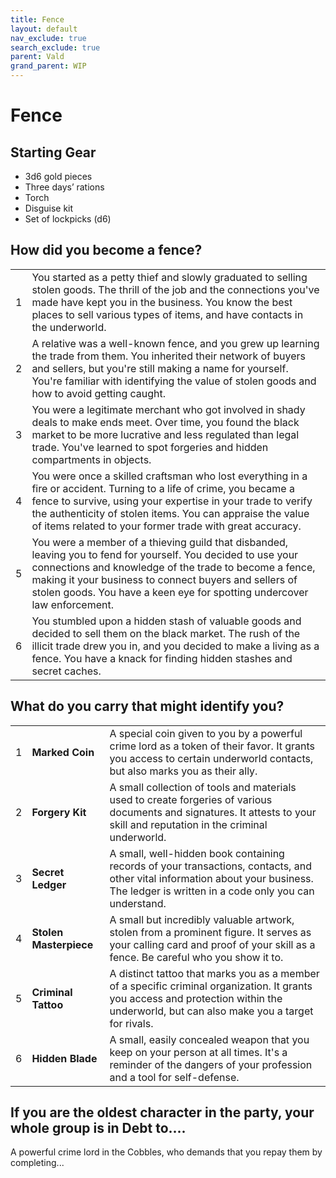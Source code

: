 ```yaml
---
title: Fence
layout: default
nav_exclude: true
search_exclude: true
parent: Vald
grand_parent: WIP
---
```


# Fence

## Starting Gear

- 3d6 gold pieces
- Three days’ rations
- Torch
- Disguise kit
- Set of lockpicks (d6)

## How did you become a fence?

|      |                                                              |
| ---- | ------------------------------------------------------------ |
| 1    | You started as a petty thief and slowly graduated to selling stolen goods. The thrill of the job and the connections you've made have kept you in the business. You know the best places to sell various types of items, and have contacts in the underworld. |
| 2    | A relative was a well-known fence, and you grew up learning the trade from them. You inherited their network of buyers and sellers, but you're still making a name for yourself. You're familiar with identifying the value of stolen goods and how to avoid getting caught. |
| 3    | You were a legitimate merchant who got involved in shady deals to make ends meet. Over time, you found the black market to be more lucrative and less regulated than legal trade. You've learned to spot forgeries and hidden compartments in objects. |
| 4    | You were once a skilled craftsman who lost everything in a fire or accident. Turning to a life of crime, you became a fence to survive, using your expertise in your trade to verify the authenticity of stolen items. You can appraise the value of items related to your former trade with great accuracy. |
| 5    | You were a member of a thieving guild that disbanded, leaving you to fend for yourself. You decided to use your connections and knowledge of the trade to become a fence, making it your business to connect buyers and sellers of stolen goods. You have a keen eye for spotting undercover law enforcement. |
| 6    | You stumbled upon a hidden stash of valuable goods and decided to sell them on the black market. The rush of the illicit trade drew you in, and you decided to make a living as a fence. You have a knack for finding hidden stashes and secret caches. |

## What do you carry that might identify you?

|      |                        |                                                              |
| ---- | ---------------------- | ------------------------------------------------------------ |
| 1    | **Marked Coin**        | A special coin given to you by a powerful crime lord as a token of their favor. It grants you access to certain underworld contacts, but also marks you as their ally. |
| 2    | **Forgery Kit**        | A small collection of tools and materials used to create forgeries of various documents and signatures. It attests to your skill and reputation in the criminal underworld. |
| 3    | **Secret Ledger**      | A small, well-hidden book containing records of your transactions, contacts, and other vital information about your business. The ledger is written in a code only you can understand. |
| 4    | **Stolen Masterpiece** | A small but incredibly valuable artwork, stolen from a prominent figure. It serves as your calling card and proof of your skill as a fence. Be careful who you show it to. |
| 5    | **Criminal Tattoo**    | A distinct tattoo that marks you as a member of a specific criminal organization. It grants you access and protection within the underworld, but can also make you a target for rivals. |
| 6    | **Hidden Blade**       | A small, easily concealed weapon that you keep on your person at all times. It's a reminder of the dangers of your profession and a tool for self-defense. |

## If you are the oldest character in the party, your whole group is in Debt to....

A powerful crime lord in the Cobbles, who demands that you repay them by completing...



